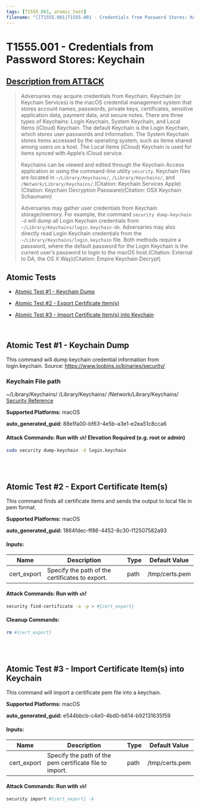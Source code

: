 ```yaml
---
tags: [T1555_001, atomic_test]
filename: "[[T1555.001|T1555.001 - Credentials from Password Stores: Keychain]]"
---
```


# T1555.001 - Credentials from Password Stores: Keychain
## [Description from ATT&CK](https://attack.mitre.org/techniques/T1555/001)
<blockquote>Adversaries may acquire credentials from Keychain. Keychain (or Keychain Services) is the macOS credential management system that stores account names, passwords, private keys, certificates, sensitive application data, payment data, and secure notes. There are three types of Keychains: Login Keychain, System Keychain, and Local Items (iCloud) Keychain. The default Keychain is the Login Keychain, which stores user passwords and information. The System Keychain stores items accessed by the operating system, such as items shared among users on a host. The Local Items (iCloud) Keychain is used for items synced with Apple’s iCloud service. 

Keychains can be viewed and edited through the Keychain Access application or using the command-line utility <code>security</code>. Keychain files are located in <code>~/Library/Keychains/</code>, <code>/Library/Keychains/</code>, and <code>/Network/Library/Keychains/</code>.(Citation: Keychain Services Apple)(Citation: Keychain Decryption Passware)(Citation: OSX Keychain Schaumann)

Adversaries may gather user credentials from Keychain storage/memory. For example, the command <code>security dump-keychain –d</code> will dump all Login Keychain credentials from <code>~/Library/Keychains/login.keychain-db</code>. Adversaries may also directly read Login Keychain credentials from the <code>~/Library/Keychains/login.keychain</code> file. Both methods require a password, where the default password for the Login Keychain is the current user’s password to login to the macOS host.(Citation: External to DA, the OS X Way)(Citation: Empire Keychain Decrypt)  </blockquote>

## Atomic Tests

- [Atomic Test #1 - Keychain Dump](#atomic-test-1---keychain-dump)

- [Atomic Test #2 - Export Certificate Item(s)](#atomic-test-2---export-certificate-items)

- [Atomic Test #3 - Import Certificate Item(s) into Keychain](#atomic-test-3---import-certificate-items-into-keychain)


<br/>

## Atomic Test #1 - Keychain Dump
This command will dump keychain credential information from login.keychain. 
Source: https://www.loobins.io/binaries/security/

### Keychain File path
  ~/Library/Keychains/
  /Library/Keychains/
  /Network/Library/Keychains/
  [Security Reference](https://developer.apple.com/legacy/library/documentation/Darwin/Reference/ManPages/man1/security.1.html)

**Supported Platforms:** macOS


**auto_generated_guid:** 88e1fa00-bf63-4e5b-a3e1-e2ea51c8cca6






#### Attack Commands: Run with `sh`!  Elevation Required (e.g. root or admin) 


```sh
sudo security dump-keychain -d login.keychain
```






<br/>
<br/>

## Atomic Test #2 - Export Certificate Item(s)
This command finds all certificate items and sends the output to local file in pem format.

**Supported Platforms:** macOS


**auto_generated_guid:** 1864fdec-ff86-4452-8c30-f12507582a93





#### Inputs:
| Name | Description | Type | Default Value |
|------|-------------|------|---------------|
| cert_export | Specify the path of the certificates to export. | path | /tmp/certs.pem|


#### Attack Commands: Run with `sh`! 


```sh
security find-certificate -a -p > #{cert_export}
```

#### Cleanup Commands:
```sh
rm #{cert_export}
```





<br/>
<br/>

## Atomic Test #3 - Import Certificate Item(s) into Keychain
This command will import a certificate pem file into a keychain.

**Supported Platforms:** macOS


**auto_generated_guid:** e544bbcb-c4e0-4bd0-b614-b92131635f59





#### Inputs:
| Name | Description | Type | Default Value |
|------|-------------|------|---------------|
| cert_export | Specify the path of the pem certificate file to import. | path | /tmp/certs.pem|


#### Attack Commands: Run with `sh`! 


```sh
security import #{cert_export} -k
```






<br/>
